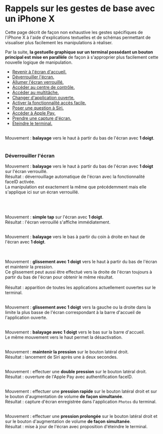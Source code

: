 # Rappels sur les gestes de base avec un iPhone X

<script>$(document).ready(function () {
    setBreadcrumb([
        {"label":"lecteur d’écran", "url": "./screen-reader.html"}, 
        {"label":"Sous iOS","url":"screen-reader-voiceover.html"}, 
        {"label":"Rappels sur les gestes de base avec un iPhone X"}
    ]);
    addSubMenu([
        {"label":"Sous Android","url":"screen-reader-talkback.html"}, 
        {"label":"Sous iOS","url":"screen-reader-voiceover.html"}
    ]);
});</script>

<span data-menuitem="screen-reader"></span>


Cette page décrit de façon non exhaustive les gestes spécifiques de l'iPhone X à l'aide d'explications textuelles et de schémas permettant de visualiser plus facilement les manipulations à réaliser.

Par la suite, **la gestuelle graphique sur un terminal possédant un bouton principal est mise en parallèle** de façon à s'approprier plus facilement cette nouvelle logique de manipulation.

- [Revenir à l'écran d'accueil.](#BackHome)
- [Déverrouiller l'écran.](#UnlockScreen)
- [Allumer l'écran verrouillé.](#TurnOnLockedScreen)
- [Accéder au centre de contrôle.](#ControlCenter)
- [Accéder au multitâche.](#Multitask)
- [Changer d'application ouverte.](#ChangeOpenedApp)
- [Activer la fonctionnalité accès facile.](#Reachability)
- [Poser une question à Siri.](#Siri)
- [Accéder à Apple Pay.](#ApplePay)
- [Prendre une capture d'écran.](#Screenshot)
- [Éteindre le terminal.](#PowerOff)

<a name="BackHome"></a>
</br>Mouvement : **balayage** vers le haut à partir du bas de l'écran avec **1 doigt**.
</br><img style="max-width: 700px; height: auto;" alt="" src="./images/iphonex_fr_back_home.png" />
</br></br>
<a name="UnlockScreen"></a>
### Déverrouiller l'écran
Mouvement : **balayage** vers le haut à partir du bas de l'écran avec **1 doigt** sur l'écran verrouillé.
</br>Résultat : déverrouillage automatique de l'écran avec la fonctionnalité <span lang="en">faceID</span> activée.
</br>La manipulation est exactement la même que précédemment mais elle s'applique ici sur un écran verrouillé.

<a name="TurnOnLockedScreen"></a>
</br></br></br>Mouvement : **simple tap** sur l'écran avec **1 doigt**.
</br>Résultat : l'écran verrouillé s'affiche immédiatement.
</br><img style="max-width: 700px; height: auto;" alt="" src="./images/iphonex_fr_turn_on_locked_screen.png" />

<a name="ControlCenter"></a>
</br>Mouvement : **balayage** vers le bas à partir du coin à droite en haut de l'écran avec **1 doigt**.
</br><img style="max-width: 700px; height: auto;" alt="" src="./images/iphonex_fr_control_center.png" />

<a name="Multitask"></a>
</br></br>Mouvement : **glissement avec 1 doigt** vers le haut à partir du bas de l'écran et maintenir la pression.
</br>Ce glissement peut aussi être effectué vers la droite de l'écran toujours à partir du bas de l'écran pour obtenir le même résultat.
</br></br>Résultat : apparition de toutes les applications actuellement ouvertes sur le terminal.
</br><img style="max-width: 700px; height: auto;" alt="" src="./images/iphonex_fr_multitask.png" />

<a name="ChangeOpenedApp"></a>
</br>Mouvement : **glissement avec 1 doigt** vers la gauche ou la droite dans la limite la plus basse de l'écran correspondant à la barre d'accueil de l'application ouverte.
</br><img style="max-width: 500px; height: auto;" alt="" src="./images/iphonex_fr_change_opened_app.png" />

<a name="Reachability"></a>
</br>Mouvement : **balayage avec 1 doigt** vers le bas sur la barre d'accueil.
</br>Le même mouvement vers le haut permet la désactivation.
</br><img style="max-width: 700px; height: auto;" alt="" src="./images/iphonex_fr_reachability.png" />

<a name="Siri"></a>
</br>Mouvement : **maintenir la pression** sur le bouton latéral droit.
</br>Résultat : lancement de Siri après une à deux secondes.
</br><img style="max-width: 700px; height: auto;" alt="" src="./images/iphonex_fr_siri.png" />

<a name="ApplePay"></a>
</br>Mouvement : effectuer une **double pression** sur le bouton latéral droit.
</br>Résultat : ouverture de l'Apple Pay avec authentification <span lang="en">faceID</span>.
</br><img style="max-width: 700px; height: auto;" alt="" src="./images/iphonex_fr_apple_pay.png" />

<a name="Screenshot"></a>
</br>Mouvement : effectuer une **pression rapide** sur le bouton latéral droit et sur le bouton d'augmentation de volume **de façon simultanée**.
</br>Résultat : capture d'écran enregistrée dans l'application `Photos` du terminal.
</br><img style="max-width: 800px; height: auto;" alt="" src="./images/iphonex_fr_screenshot.png" />

<a name="PowerOff"></a>
</br>Mouvement : effectuer une **pression prolongée** sur le bouton latéral droit et sur le bouton d'augmentation de volume **de façon simultanée**.
</br>Résultat : mise à jour de l'écran avec proposition d'éteindre le terminal.
</br><img style="max-width: 800px; height: auto;" alt="" src="./images/iphonex_fr_power_off.png" />

<!--  This file is part of a11y-guidelines | Our vision of mobile & web accessibility guidelines and best practices, with valid/invalid examples.
 Copyright (C) 2016  Orange SA
 See the Creative Commons Legal Code Attribution-ShareAlike 3.0 Unported License for more details (LICENSE file). -->